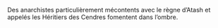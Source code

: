 Des anarchistes particulièrement mécontents avec le règne d’Atash et appelés les Héritiers des Cendres fomentent dans l’ombre.